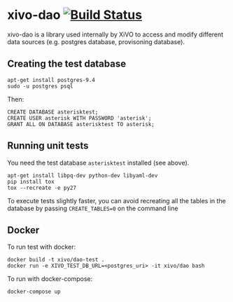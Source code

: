 xivo-dao [![Build Status](https://travis-ci.org/xivo-pbx/xivo-dao.png?branch=master)](https://travis-ci.org/xivo-pbx/xivo-dao)
========

xivo-dao is a library used internally by XiVO to access and modify
different data sources (e.g. postgres database, provisoning database).

Creating the test database
--------------------------

```
apt-get install postgres-9.4
sudo -u postgres psql
```

Then:

```
CREATE DATABASE asterisktest;
CREATE USER asterisk WITH PASSWORD 'asterisk';
GRANT ALL ON DATABASE asterisktest TO asterisk;
```

Running unit tests
------------------

You need the test database ``asterisktest`` installed (see above).

```
apt-get install libpq-dev python-dev libyaml-dev
pip install tox
tox --recreate -e py27
```

To execute tests slightly faster, you can avoid recreating all the tables in the
database by passing ```CREATE_TABLES=0``` on the command line


Docker
------

To run test with docker:

    docker build -t xivo/dao-test .
    docker run -e XIVO_TEST_DB_URL=<postgres_uri> -it xivo/dao bash

To run with docker-compose:

    docker-compose up
